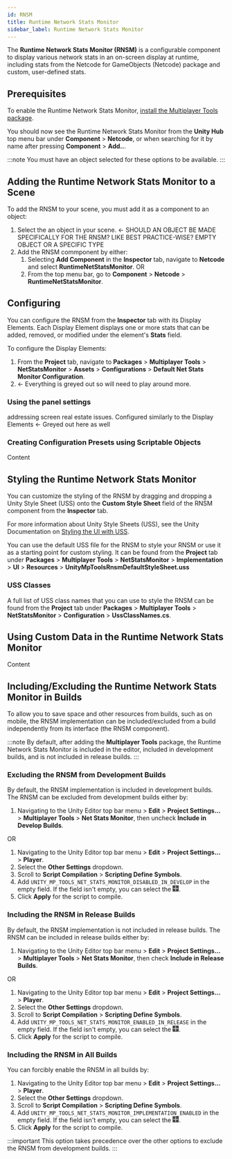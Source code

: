 ```yaml
---
id: RNSM
title: Runtime Network Stats Monitor
sidebar_label: Runtime Network Stats Monitor
---
```


The **Runtime Network Stats Monitor (RNSM)** is a configurable component to display various network stats in an on-screen display at runtime, including stats from the Netcode for GameObjects (Netcode) package and custom, user-defined stats.

## Prerequisites

To enable the Runtime Network Stats Monitor, [install the Multiplayer Tools package](install-tools.md). 

You should now see the Runtime Network Stats Monitor from the **Unity Hub** top menu bar under **Component** > **Netcode**, or when searching for it by name after pressing **Component** > **Add..**. 

:::note
You must have an object selected for these options to be available.
:::

## Adding the Runtime Network Stats Monitor to a Scene

To add the RNSM to your scene, you must add it as a component to an object:

1. Select the an object in your scene. <- SHOULD AN OBJECT BE MADE SPECIFICALLY FOR THE RNSM? LIKE BEST PRACTICE-WISE? EMPTY OBJECT OR A SPECIFIC TYPE
2. Add the RNSM commponent by either:
   1. Selecting **Add Component** in the **Inspector** tab, navigate to **Netcode** and select **RuntimeNetStatsMonitor**.
   OR
   2. From the top menu bar, go to **Component** > **Netcode** > **RuntimeNetStatsMonitor**.

## Configuring

You can configure the RNSM from the **Inspector** tab with its Display Elements. Each Display Element displays one or more stats that can be added, removed, or modified under the element's **Stats** field.

To configure the Display Elements:

1. From the **Project** tab, navigate to **Packages** > **Multiplayer Tools** > **NetStatsMonitor** > **Assets** > **Configurations** > **Default Net Stats Monitor Configuration**.
2. <- Everything is greyed out so will need to play around more.

### Using the panel settings

addressing screen real estate issues. Configured similarly to the Display Elements <- Greyed out here as well

### Creating Configuration Presets using Scriptable Objects

Content

## Styling the Runtime Network Stats Monitor

You can customize the styling of the RNSM by dragging and dropping a Unity Style Sheet (USS) onto the **Custom Style Sheet** field of the RNSM component from the **Inspector** tab.

For more information about Unity Style Sheets (USS), see the Unity Documentation on [Styling the UI with USS](https://docs.unity3d.com/2021.2/Documentation/Manual/UIE-USS.html).

You can use the default USS file for the RNSM to style your RNSM or use it as a starting point for custom styling. It can be found from the **Project** tab under **Packages** > **Multiplayer Tools** > **NetStatsMonitor** > **Implementation** > **UI** > **Resources** > **UnityMpToolsRnsmDefaultStyleSheet.uss**

### USS Classes

A full list of USS class names that you can use to style the RNSM can be found from the **Project** tab under **Packages** > **Multiplayer Tools** > **NetStatsMonitor** > **Configuration** > **UssClassNames.cs**.

## Using Custom Data in the Runtime Network Stats Monitor

Content

## Including/Excluding the Runtime Network Stats Monitor in Builds

To allow you to save space and other resources from builds, such as on mobile, the RNSM implementation can be included/excluded from a build independently from its interface (the RNSM component). 

:::note
By default, after adding the **Multiplayer Tools** package, the Runtime Network Stats Monitor is included in the editor, included in development builds, and is not included in release builds.
:::

### Excluding the RNSM from Development Builds

By default, the RNSM implementation is included in development builds. The RNSM can be excluded from development builds either by:

1. Navigating to the Unity Editor top bar menu > **Edit** > **Project Settings...** > **Multiplayer Tools** > **Net Stats Monitor**, then uncheck **Include in Develop Builds**.

OR

1. Navigating to the Unity Editor top bar menu > **Edit** > **Project Settings...** > **Player**.
2. Select the **Other Settings** dropdown.
3. Scroll to **Script Compilation** > **Scripting Define Symbols**.
4. Add `UNITY_MP_TOOLS_NET_STATS_MONITOR_DISABLED_IN_DEVELOP` in the empty field. If the field isn't empty, you can select the ![Add symbol](../static/img/add.png).
5. Click **Apply** for the script to compile.

### Including the RNSM in Release Builds

By default, the RNSM implementation is not included in release builds. The RNSM can be included in release builds either by:

1. Navigating to the Unity Editor top bar menu > **Edit** > **Project Settings...** > **Multiplayer Tools** > **Net Stats Monitor**, then check **Include in Release Builds**.

OR

1. Navigating to the Unity Editor top bar menu > **Edit** > **Project Settings...** > **Player**.
2. Select the **Other Settings** dropdown.
3. Scroll to **Script Compilation** > **Scripting Define Symbols**.
4. Add `UNITY_MP_TOOLS_NET_STATS_MONITOR_ENABLED_IN_RELEASE` in the empty field. If the field isn't empty, you can select the ![Add symbol](../static/img/add.png).
5. Click **Apply** for the script to compile.

### Including the RNSM in All Builds

You can forcibly enable the RNSM in all builds by:

1. Navigating to the Unity Editor top bar menu > **Edit** > **Project Settings...** > **Player**.
2. Select the **Other Settings** dropdown.
3. Scroll to **Script Compilation** > **Scripting Define Symbols**.
4. Add `UNITY_MP_TOOLS_NET_STATS_MONITOR_IMPLEMENTATION_ENABLED` in the empty field. If the field isn't empty, you can select the ![Add symbol](../static/img/add.png).
5. Click **Apply** for the script to compile.

:::important
This option takes precedence over the other options to exclude the RNSM from development builds.
:::